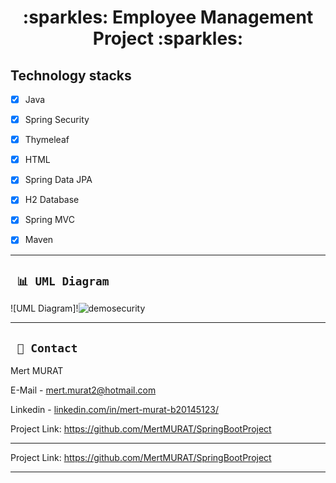 
<div align="center"><h1> :sparkles: Employee Management Project :sparkles: </h1> </div>


## Technology stacks

 - [x] Java
 
 - [x] Spring Security

 - [x] Thymeleaf

 - [x] HTML

 - [x] Spring Data JPA

 - [x] H2 Database

 - [x] Spring MVC

 - [x] Maven


---

  
  ## ` 📊 UML Diagram`
  
  ![UML Diagram]!![demosecurity](https://github.com/AliSerGok/EmployeeManagementSystem/assets/98125147/284c2bb9-b4fa-47b5-905c-3e6f28b8a2da)


---


## ` 📧 Contact`

Mert MURAT
  
E-Mail - [mert.murat2@hotmail.com](mailto:mert.murat2@hotmail.com)

Linkedin - [linkedin.com/in/mert-murat-b20145123/](https://www.linkedin.com/in/mert-murat-b20145123/)

Project Link: https://github.com/MertMURAT/SpringBootProject

---


Project Link: https://github.com/MertMURAT/SpringBootProject

---


